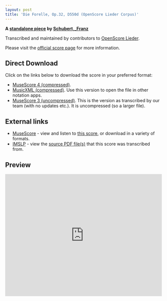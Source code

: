 ```yaml
---
layout: post
title: 'Die Forelle, Op.32, D550d (OpenScore Lieder Corpus)'
---
```


__A [standalone piece](https://fourscoreandmore.org/openscore/lieder/Schubert,_Franz/_/) by [Schubert,_Franz](https://fourscoreandmore.org/openscore/lieder/Schubert,_Franz)__

Transcribed and maintained by contributors to [OpenScore Lieder].

Please visit the [official score page] for more information.

[official score page]: https://musescore.com/openscore-lieder-corpus/scores/6900961
[OpenScore Lieder]: https://musescore.com/openscore-lieder-corpus

## Direct Download

Click on the links below to download the score in your preferred format:
- [MuseScore 4 (compressed)](https://github.com/openscore/lieder/blob/main/scores/Schubert,_Franz/_/Die_Forelle,_Op.32,_D550d/lc6900961.mscz?raw=true).
- [MusicXML (compressed)](https://github.com/openscore/lieder/blob/main/scores/Schubert,_Franz/_/Die_Forelle,_Op.32,_D550d/lc6900961.mxl?raw=true). Use this version to open the file in other notation apps.
- [MuseScore 3 (uncompressed)](https://github.com/openscore/lieder/blob/main/scores/Schubert,_Franz/_/Die_Forelle,_Op.32,_D550d/lc6900961.mscx?raw=true). This is the version as transcribed by our team (with no updates etc.). It is uncompressed (so a larger file).

## External links

- [MuseScore] - view and listen to [this score][MuseScore], or download in a variety of formats.
- [IMSLP] - view the [source PDF file(s)][IMSLP] that this score was transcribed from.

[MuseScore]: https://musescore.com/score/6900961
[IMSLP]: https://imslp.org/wiki/Special:ReverseLookup/10602

## Preview

<iframe width="100%" height="394" src="https://musescore.com/openscore-lieder-corpus/scores/6900961/embed" frameborder="0" allowfullscreen allow="autoplay; fullscreen"></iframe>

